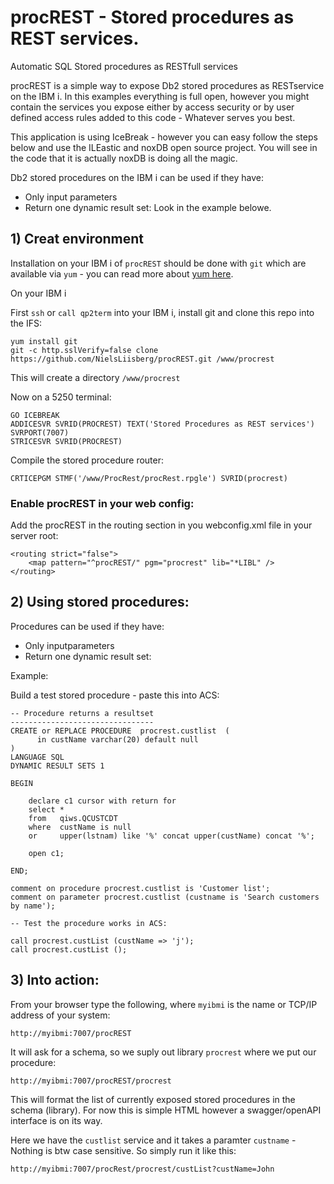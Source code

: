 # procREST - Stored procedures as REST services.

Automatic SQL Stored procedures as RESTfull services 

procREST is a simple way to expose Db2 stored procedures as RESTservice on the IBM i. 
In this examples everything is full open, however you might contain the services 
you expose either by access security or by user defined access rules added to this code - Whatever serves you best.

This application is using IceBreak - however you can easy follow the steps below and use the ILEastic and noxDB 
open source project. You will see in the code that it is actually noxDB is doing all the magic.  

Db2 stored procedures on the IBM i can be used if they have:
* Only input parameters
* Return one dynamic result set:
Look in the example belowe.


## 1) Creat environment

Installation on your IBM i of `procREST` should be done with `git` which are available via `yum` - you can read more about [yum here](https://bitbucket.org/ibmi/opensource/src/master/docs/yum/).  

On your IBM i 

First `ssh` or  `call qp2term` into your IBM i, install git and clone this repo into the IFS:

```
yum install git
git -c http.sslVerify=false clone https://github.com/NielsLiisberg/procREST.git /www/procrest
``` 

This will create a directory `/www/procrest`

Now on a 5250 terminal:

```
GO ICEBREAK
ADDICESVR SVRID(PROCREST) TEXT('Stored Procedures as REST services') SVRPORT(7007)                               
STRICESVR SVRID(PROCREST)
```


Compile the stored procedure router:

```
CRTICEPGM STMF('/www/ProcRest/procRest.rpgle') SVRID(procrest)
````

### Enable procREST in your web config:

Add the procREST in the routing section in you webconfig.xml file in your server root:

```
<routing strict="false">
	<map pattern="^procREST/" pgm="procrest" lib="*LIBL" />
</routing>
```


## 2) Using stored procedures: 

Procedures can be used if they have:

*	Only inputparameters
*	Return one dynamic result set:

Example:

Build a test stored procedure - paste this into ACS:

```
-- Procedure returns a resultset
--------------------------------
CREATE or REPLACE PROCEDURE  procrest.custlist  (
	  in custName varchar(20) default null
)
LANGUAGE SQL 
DYNAMIC RESULT SETS 1

BEGIN

	declare c1 cursor with return for
	select * 
	from   qiws.QCUSTCDT
	where  custName is null 
	or     upper(lstnam) like '%' concat upper(custName) concat '%';
	
	open c1;

END; 

comment on procedure procrest.custlist is 'Customer list';
comment on parameter procrest.custlist (custname is 'Search customers by name');

-- Test the procedure works in ACS:

call procrest.custList (custName => 'j');
call procrest.custList ();
``` 



## 3) Into action:

From your browser type the following, where `myibmi` is the name or TCP/IP address of your system: 
```
http://myibmi:7007/procREST
```

It will ask for a schema, so we suply out library `procrest` where we put our procedure:
```
http://myibmi:7007/procREST/procrest
```
This will format the list of currently exposed stored procedures in the schema (library). For now 
this is simple HTML however a swagger/openAPI interface is on its way.


Here we have the `custlist` service and it takes a paramter `custname` - Nothing is btw case sensitive. So simply run it like this:
```
http://myibmi:7007/procRest/procrest/custList?custName=John
```
